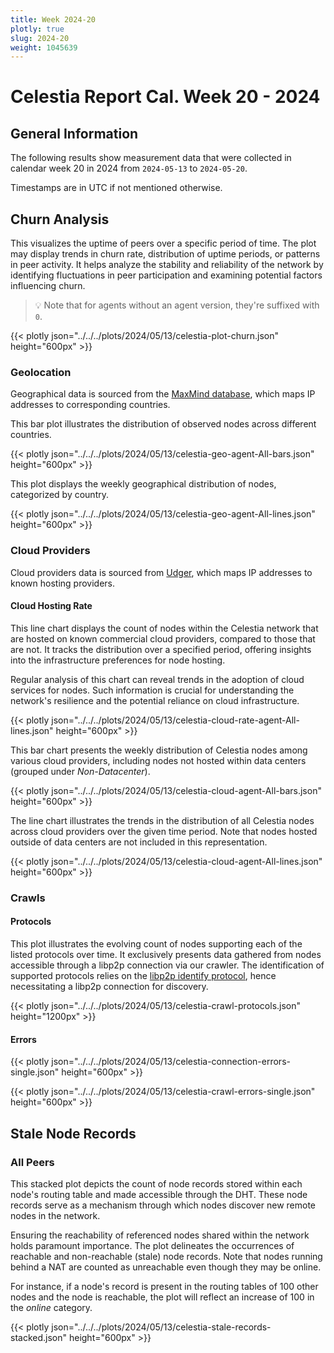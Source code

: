 ```yaml
---
title: Week 2024-20
plotly: true
slug: 2024-20
weight: 1045639
---
```


# Celestia Report Cal. Week 20 - 2024

## General Information

The following results show measurement data that were collected in calendar week 20 in 2024 from `2024-05-13` to `2024-05-20`.



Timestamps are in UTC if not mentioned otherwise.

## Churn Analysis

This visualizes the uptime of peers over a specific period of time. The plot may display trends in churn rate, distribution of uptime periods, or patterns in peer activity. It helps analyze the stability and reliability of the network by identifying fluctuations in peer participation and examining potential factors influencing churn.

> 💡 Note that for agents without an agent version, they're suffixed with `0`.

{{< plotly json="../../../plots/2024/05/13/celestia-plot-churn.json" height="600px" >}}

### Geolocation

Geographical data is sourced from the [MaxMind database](https://www.maxmind.com), which maps IP addresses to corresponding countries.

This bar plot illustrates the distribution of observed nodes across different countries.

{{< plotly json="../../../plots/2024/05/13/celestia-geo-agent-All-bars.json" height="600px" >}}

This plot displays the weekly geographical distribution of nodes, categorized by country.

{{< plotly json="../../../plots/2024/05/13/celestia-geo-agent-All-lines.json" height="600px" >}}

### Cloud Providers

Cloud providers data is sourced from [Udger](https://udger.com/resources/datacenter-list), which maps IP addresses to known hosting providers.

#### Cloud Hosting Rate

This line chart displays the count of nodes within the Celestia network that are hosted on known commercial cloud providers, compared to those that are not. It tracks the distribution over a specified period, offering insights into the infrastructure preferences for node hosting.

Regular analysis of this chart can reveal trends in the adoption of cloud services for nodes. Such information is crucial for understanding the network's resilience and the potential reliance on cloud infrastructure.

{{< plotly json="../../../plots/2024/05/13/celestia-cloud-rate-agent-All-lines.json" height="600px" >}}

This bar chart presents the weekly distribution of Celestia nodes among various cloud providers, including nodes not hosted within data centers (grouped under _Non-Datacenter_).

{{< plotly json="../../../plots/2024/05/13/celestia-cloud-agent-All-bars.json" height="600px" >}}

The line chart illustrates the trends in the distribution of all Celestia nodes across cloud providers over the given time period. Note that nodes hosted outside of data centers are not included in this representation.

{{< plotly json="../../../plots/2024/05/13/celestia-cloud-agent-All-lines.json" height="600px" >}}

### Crawls

#### Protocols

This plot illustrates the evolving count of nodes supporting each of the listed protocols over time. It exclusively presents data gathered from nodes accessible through a libp2p connection via our crawler. The identification of supported protocols relies on the [libp2p identify protocol](https://github.com/libp2p/specs/tree/master/identify), hence necessitating a libp2p connection for discovery.

{{< plotly json="../../../plots/2024/05/13/celestia-crawl-protocols.json" height="1200px" >}}

#### Errors

{{< plotly json="../../../plots/2024/05/13/celestia-connection-errors-single.json" height="600px" >}}

{{< plotly json="../../../plots/2024/05/13/celestia-crawl-errors-single.json" height="600px" >}}

## Stale Node Records

### All Peers

This stacked plot depicts the count of node records stored within each node's routing table and made accessible through the DHT. These node records serve as a mechanism through which nodes discover new remote nodes in the network.

Ensuring the reachability of referenced nodes shared within the network holds paramount importance. The plot delineates the occurrences of reachable and non-reachable (stale) node records. Note that nodes running behind a NAT are counted as unreachable even though they may be online.

For instance, if a node's record is present in the routing tables of 100 other nodes and the node is reachable, the plot will reflect an increase of 100 in the _online_ category.

{{< plotly json="../../../plots/2024/05/13/celestia-stale-records-stacked.json" height="600px" >}}